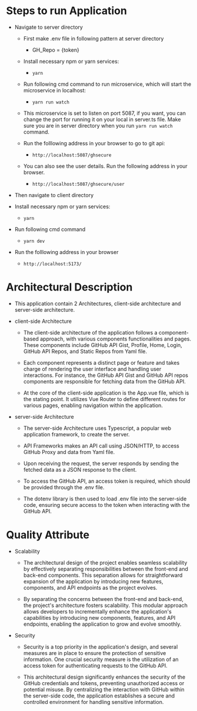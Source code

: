 # Steps to run Application
* Navigate to server directory
  * First make .env file in following pattern at server directory
    * GH_Repo = {token}

  * Install necessary npm or yarn services:
    * `yarn`

  * Run following cmd command to run microservice, which will start the microservice in localhost:
    * ``yarn run watch``

  * This microservice is set to listen on port 5087, if you want, you can change the port for running it on your local in server.ts file. Make sure you are in server directory when you run `yarn run watch` command.

  * Run the folllowing address in your browser to go to git api:
    * `http://localhost:5087/ghsecure`
    
  * You can also see the user details. Run the following address in your browser.
    * `http://localhost:5087/ghsecure/user`
    
 * Then navigate to client directory
  * Install necessary npm or yarn services:
    * ``yarn``
    
  * Run following cmd command
    * ``yarn dev``
    
  * Run the folllowing address in your browser
    * `http://localhost:5173/`
    
    
 # Architectural Description
  * This application contain 2 Architectures, client-side architecture and server-side architecture.
  * client-side Architecture
    * The client-side architecture of the application follows a component-based approach, with various components functionalities and pages. These components include GitHub API Gist, Profile, Home, Login, GitHub API Repos, and Static Repos from Yaml file.
  
    * Each component represents a distinct page or feature and takes charge of rendering the user interface and handling user interactions. For instance, the GitHub API Gist and GitHub API repos components are responsible for fetching data from the GitHub API.
  
    * At the core of the client-side application is the App.vue file, which is the stating point. It utilizes Vue Router to define different routes for various pages, enabling navigation within the application.
    
  * server-side Architecture
    * The server-side Architecture uses Typescript, a popular web application framework, to create the server.
    
    * API Frameworks makes an API call using JSON/HTTP, to access GitHub Proxy and data from Yaml file.
    
    * Upon receiving the request, the server responds by sending the fetched data as a JSON response to the client.
    
    * To access the GitHub API, an access token is required, which should be provided through the .env file.
    
    * The dotenv library is then used to load .env file into the server-side code, ensuring secure access to the token when interacting with the GitHub API.
    
 # Quality Attribute
 * Scalability
   * The architectural design of the project enables seamless scalability by effectively separating responsibilities between the front-end and back-end components. This separation allows for straightforward expansion of the application by introducing new features, components, and API endpoints as the project evolves.
  
   * By separating the concerns between the front-end and back-end, the project's architecture fosters scalability. This modular approach allows developers to incrementally enhance the application's capabilities by introducing new components, features, and API endpoints, enabling the application to grow and evolve smoothly.
  
 * Security
   * Security is a top priority in the application's design, and several measures are in place to ensure the protection of sensitive information. One crucial security measure is the utilization of an access token for authenticating requests to the GitHub API.
  
   * This architectural design significantly enhances the security of the GitHub credentials and tokens, preventing unauthorized access or potential misuse. By centralizing the interaction with GitHub within the server-side code, the application establishes a secure and controlled environment for handling sensitive information.
  
